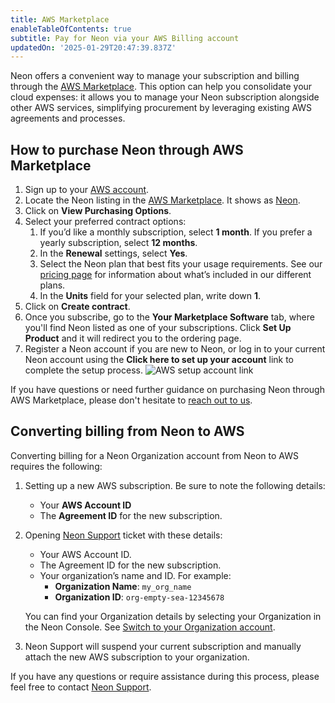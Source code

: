 ```yaml
---
title: AWS Marketplace
enableTableOfContents: true
subtitle: Pay for Neon via your AWS Billing account
updatedOn: '2025-01-29T20:47:39.837Z'
---
```


Neon offers a convenient way to manage your subscription and billing through the [AWS Marketplace](https://aws.amazon.com/marketplace/pp/prodview-fgeh3a7yeuzh6?sr=0-1&ref_=beagle&applicationId=AWSMPContessa). This option can help you consolidate your cloud expenses: it allows you to manage your Neon subscription alongside other AWS services, simplifying procurement by leveraging existing AWS agreements and processes.

## How to purchase Neon through AWS Marketplace

1. Sign up to your [AWS account](https://aws.amazon.com/console/).
1. Locate the Neon listing in the [AWS Marketplace](https://aws.amazon.com/marketplace/search/). It shows as [Neon](https://aws.amazon.com/marketplace/pp/prodview-fgeh3a7yeuzh6?sr=0-1&ref_=beagle&applicationId=AWSMPContessa).
1. Click on **View Purchasing Options**.
1. Select your preferred contract options:
   1. If you’d like a monthly subscription, select **1 month**. If you prefer a yearly subscription, select **12 months**.
   1. In the **Renewal** settings, select **Yes**.
   1. Select the Neon plan that best fits your usage requirements. See our [pricing page](https://neon.tech/pricing) for information about what’s included in our different plans.
   1. In the **Units** field for your selected plan, write down **1**.
1. Click on **Create contract**.
1. Once you subscribe, go to the **Your Marketplace Software** tab, where you'll find Neon listed as one of your subscriptions. Click **Set Up Product** and it will redirect you to the ordering page.
1. Register a Neon account if you are new to Neon, or log in to your current Neon account using the **Click here to set up your account** link to complete the setup process.
   ![AWS setup account link](/docs/introduction/aws_marketplace_setup_link.png)

If you have questions or need further guidance on purchasing Neon through AWS Marketplace, please don't hesitate to [reach out to us](https://neon.tech/contact-sales).

## Converting billing from Neon to AWS

Converting billing for a Neon Organization account from Neon to AWS requires the following:

1. Setting up a new AWS subscription. Be sure to note the following details:

   - Your **AWS Account ID**
   - The **Agreement ID** for the new subscription.

2. Opening [Neon Support](https://console.neon.tech/app/projects?modal=support) ticket with these details:

   - Your AWS Account ID.
   - The Agreement ID for the new subscription.
   - Your organization’s name and ID. For example:
     - **Organization Name**: `my_org_name`
     - **Organization ID**: `org-empty-sea-12345678`

   You can find your Organization details by selecting your Organization in the Neon Console. See [Switch to your Organization account](/docs/manage/orgs-manage#switch-to-your-organization-account).

3. Neon Support will suspend your current subscription and manually attach the new AWS subscription to your organization.

If you have any questions or require assistance during this process, please feel free to contact [Neon Support](https://console.neon.tech/app/projects?modal=support).
